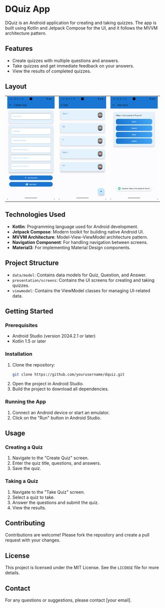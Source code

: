 # DQuiz App

DQuiz is an Android application for creating and taking quizzes. The app is built using Kotlin and Jetpack Compose for the UI, and it follows the MVVM architecture pattern.

## Features

- Create quizzes with multiple questions and answers.
- Take quizzes and get immediate feedback on your answers.
- View the results of completed quizzes.

## Layout

<table>
<tr>
    <td><img src="./screenshorts/CreateQuiz.png" width="200" alt=""></td>
    <td><img src="./screenshorts/ListQuiz.png" width="200" alt=""></td>
    <td><img src="./screenshorts/TakeQuiz.png" width="200" alt=""></td>
</tr>
<table>

## Technologies Used

- **Kotlin**: Programming language used for Android development.
- **Jetpack Compose**: Modern toolkit for building native Android UI.
- **MVVM Architecture**: Model-View-ViewModel architecture pattern.
- **Navigation Component**: For handling navigation between screens.
- **Material3**: For implementing Material Design components.

## Project Structure

- `data/model`: Contains data models for Quiz, Question, and Answer.
- `presentation/screens`: Contains the UI screens for creating and taking quizzes.
- `viewmodel`: Contains the ViewModel classes for managing UI-related data.

## Getting Started

### Prerequisites

- Android Studio (version 2024.2.1 or later)
- Kotlin 1.5 or later

### Installation

1. Clone the repository:
    ```sh
    git clone https://github.com/yourusername/dquiz.git
    ```
2. Open the project in Android Studio.
3. Build the project to download all dependencies.

### Running the App

1. Connect an Android device or start an emulator.
2. Click on the "Run" button in Android Studio.

## Usage

### Creating a Quiz

1. Navigate to the "Create Quiz" screen.
2. Enter the quiz title, questions, and answers.
3. Save the quiz.

### Taking a Quiz

1. Navigate to the "Take Quiz" screen.
2. Select a quiz to take.
3. Answer the questions and submit the quiz.
4. View the results.

## Contributing

Contributions are welcome! Please fork the repository and create a pull request with your changes.

## License

This project is licensed under the MIT License. See the `LICENSE` file for more details.

## Contact

For any questions or suggestions, please contact [your email].
